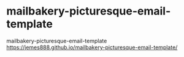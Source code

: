 # mailbakery-picturesque-email-template
mailbakery-picturesque-email-template
https://jemes888.github.io/mailbakery-picturesque-email-template/
